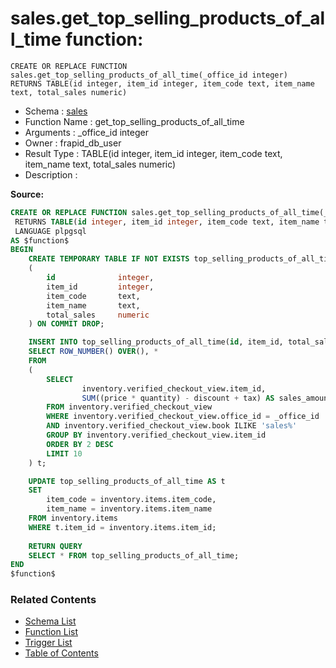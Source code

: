# sales.get_top_selling_products_of_all_time function:

```plpgsql
CREATE OR REPLACE FUNCTION sales.get_top_selling_products_of_all_time(_office_id integer)
RETURNS TABLE(id integer, item_id integer, item_code text, item_name text, total_sales numeric)
```
* Schema : [sales](../../schemas/sales.md)
* Function Name : get_top_selling_products_of_all_time
* Arguments : _office_id integer
* Owner : frapid_db_user
* Result Type : TABLE(id integer, item_id integer, item_code text, item_name text, total_sales numeric)
* Description : 


**Source:**
```sql
CREATE OR REPLACE FUNCTION sales.get_top_selling_products_of_all_time(_office_id integer)
 RETURNS TABLE(id integer, item_id integer, item_code text, item_name text, total_sales numeric)
 LANGUAGE plpgsql
AS $function$
BEGIN
    CREATE TEMPORARY TABLE IF NOT EXISTS top_selling_products_of_all_time
    (
        id              integer,
        item_id         integer,
        item_code       text,
        item_name       text,
        total_sales     numeric
    ) ON COMMIT DROP;

    INSERT INTO top_selling_products_of_all_time(id, item_id, total_sales)
    SELECT ROW_NUMBER() OVER(), *
    FROM
    (
        SELECT         
                inventory.verified_checkout_view.item_id, 
                SUM((price * quantity) - discount + tax) AS sales_amount
        FROM inventory.verified_checkout_view
        WHERE inventory.verified_checkout_view.office_id = _office_id
        AND inventory.verified_checkout_view.book ILIKE 'sales%'
        GROUP BY inventory.verified_checkout_view.item_id
        ORDER BY 2 DESC
        LIMIT 10
    ) t;

    UPDATE top_selling_products_of_all_time AS t
    SET 
        item_code = inventory.items.item_code,
        item_name = inventory.items.item_name
    FROM inventory.items
    WHERE t.item_id = inventory.items.item_id;
    
    RETURN QUERY
    SELECT * FROM top_selling_products_of_all_time;
END
$function$

```

### Related Contents
* [Schema List](../../schemas.md)
* [Function List](../../functions.md)
* [Trigger List](../../triggers.md)
* [Table of Contents](../../README.md)

